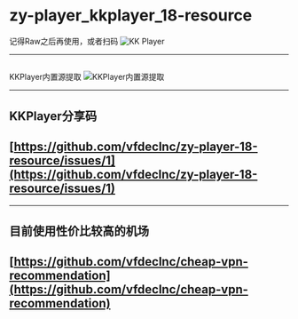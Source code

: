 # zy-player_kkplayer_18-resource 

记得Raw之后再使用，或者扫码
![KK Player](https://github.com/vfdeclnc/zy-player-18-resource/assets/138665345/9f69f570-4202-4825-9905-564801009b5c)

---
## 
KKPlayer内置源提取
![KKPlayer内置源提取](https://github.com/user-attachments/assets/35d00e07-54e4-4442-b3b5-34a29e8467c6)

---
## KKPlayer分享码
## [https://github.com/vfdeclnc/zy-player-18-resource/issues/1](https://github.com/vfdeclnc/zy-player-18-resource/issues/1)

---
 
## 目前使用性价比较高的机场  
## [https://github.com/vfdeclnc/cheap-vpn-recommendation](https://github.com/vfdeclnc/cheap-vpn-recommendation)

